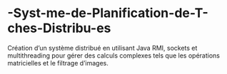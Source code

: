 # -Syst-me-de-Planification-de-T-ches-Distribu-es
Création d’un système distribué en utilisant Java RMI, sockets et multithreading pour gérer des calculs complexes tels que les opérations matricielles et le filtrage d’images.
